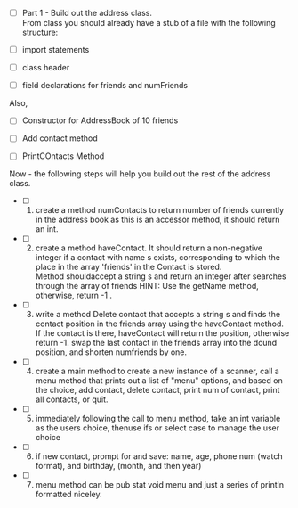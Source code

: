 * [ ] Part 1 -  Build out the address class.  
From class you should already have a stub of a file with the following structure:

* [ ] import statements

* [ ] class header

* [ ] field declarations for friends and numFriends


Also,
* [ ] Constructor for AddressBook of 10 friends

* [ ] Add contact method

* [ ] PrintCOntacts Method

Now - the following steps will help you build out the rest of the address class.

* [ ] 1. create a method numContacts to return number of friends currently in the address book
      as this is an accessor method, it should return an int.
      
* [ ] 2. create a method haveContact.  It should return a non-negative integer if a contact with name s
exists, corresponding to which the place in the array 'friends' in the Contact is stored.  
Method shouldaccept a string s and return an integer after searches through the array of friends 
HINT:  Use the getName method, otherwise, return -1 .

* [ ] 3.  write a method Delete contact that accepts a string s and finds the contact position in
the friends array using the haveContact method.  If the contact is there, haveContact will return the position,
otherwise return -1.  swap the last contact in the friends array into the dound position, and shorten numfriends by one.

* [ ] 4. create a main method to create a new instance of a scanner, call a menu method that prints out a list of
"menu" options, and based on the choice, add contact, delete contact, print num of contact, print all contacts, or quit.

* [ ] 5. immediately following the call to menu method, take an int variable as the users choice, thenuse ifs or select case to manage the user choice

* [ ] 6. if new contact, prompt for and save: name, age, phone num (watch format), and birthday, (month, and then year)

* [ ] 7. menu method can be pub stat void menu and just a series of println formatted niceley.
